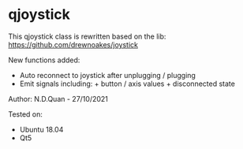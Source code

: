 # qjoystick
This qjoystick class is rewritten based on the lib: https://github.com/drewnoakes/joystick

New functions added:
- Auto reconnect to joystick after unplugging / plugging
- Emit signals including:
      + button / axis values
      + disconnected state

Author: N.D.Quan - 27/10/2021

Tested on:
- Ubuntu 18.04
- Qt5
